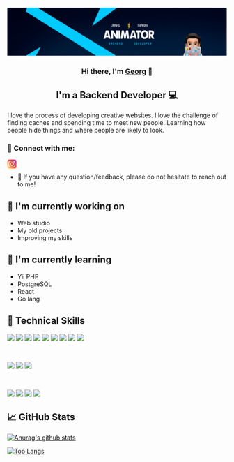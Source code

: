 <p align="center">
  <img src="https://raw.githubusercontent.com/Anlmator/Anlmator/main/images/eUkcwjdBIrmgEzvKOlRuNKowAfgngeyLyjnuSRwaIjHNiDXxoprBzgyALfnsKmDI.png" alt="my banner">
</p>

<h3 align="center">
Hi there, I'm <a href="https://github.com/Anlmator/" target="_blank" rel="noreferrer">Georg</a> 👋
</h3>

<h2 align="center">
I'm a Backend Developer 💻
</h2> 

I love the process of developing creative websites. I love the challenge of finding caches and spending time to meet new people. Learning how people hide things and where people are likely to look.

### 🤝 Connect with me:
<a href="https://www.instagram.com/anjmator/"><img align="left" src="https://raw.githubusercontent.com/Anlmator/Anlmator/main/images/instagram.svg" alt="Georg | Instagram" width="21px"/></a>
</br>
- 💬 If you have any question/feedback, please do not hesitate to reach out to me!

## 🔭 I'm currently working on

- Web studio
- My old projects
- Improving my skills

## 🌱 I'm currently learning

- Yii PHP
- PostgreSQL
- React
- Go lang

## 💼 Technical Skills

![](https://camo.githubusercontent.com/1b61aaa68de456dc0ed40b8fe567fe7855c6e86804b2f23036ff97cd66badc58/687474703a2f2f706f7365722e707567782e6f72672f6261646765732f706f7365722f726571756972652f706870)
![](https://img.shields.io/static/v1?label=code&message=Laravel&color=red&logo=laravel)
![](https://img.shields.io/static/v1?label=code&message=Symfony&color=white&logo=symfony)
![](https://img.shields.io/static/v1?label=code&message=Wordpress&color=0073aa&logo=Wordpress)
![](https://img.shields.io/static/v1?label=code&message=Mariadb&color=4e629a&logo=mariadb)
![](https://img.shields.io/badge/Code-SQLite-informational?style=flat&logo=SQLite&color=003B57)
![](https://img.shields.io/badge/Code-JavaScript-informational?style=flat&logo=JavaScript&color=F7DF1E)
![](https://img.shields.io/static/v1?label=code&message=React&logo=React&color=017fa5)
![](https://img.shields.io/badge/Code-HTML5-informational?style=flat&logo=HTML5&color=E34F26)

</br>

![](https://img.shields.io/badge/Style-Bootstrap-informational?style=flat&logo=Bootstrap&color=7952B3)
![](https://img.shields.io/badge/Style-CSS3-informational?style=flat&logo=CSS3&color=1572B6)
![](https://img.shields.io/badge/Style-styled--components-informational?style=flat&logo=styled-components&color=DB7093)


</br>

![](https://img.shields.io/badge/Tools-Figma-informational?style=flat&logo=Figma&color=F24E1E)
![](https://img.shields.io/badge/Tools-NPM-informational?style=flat&logo=NPM&color=CB3837)
![](https://img.shields.io/badge/Tools-Git-informational?style=flat&logo=Git&color=F05032)
![](https://img.shields.io/badge/Tools-GitHub-informational?style=flat&logo=GitHub&color=181717)

## 📈 GitHub Stats 

[![Anurag's github stats](https://github-readme-stats.vercel.app/api?username=anlmator)](https://github.com/anlmator)

[![Top Langs](https://github-readme-stats.vercel.app/api/top-langs/?username=anlmator&layout=compact)](https://github.com/anlmator)
